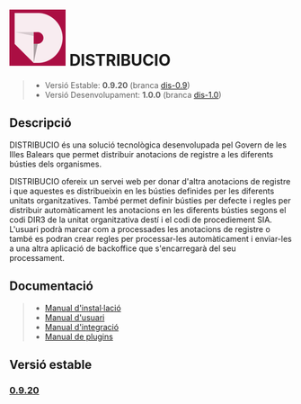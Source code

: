 # ![Logo distribucio](https://github.com/GovernIB/distribucio/raw/master/assets/logo.png) DISTRIBUCIO

> - Versió Estable: __0.9.20__ (branca [dis-0.9](https://github.com/GovernIB/distribucio/tree/dis-0.9))
> - Versió Desenvolupament: __1.0.0__ (branca [dis-1.0](https://github.com/GovernIB/distribucio/tree/dis-1.0))

## <a name="desc"></a> Descripció

DISTRIBUCIO és una solució tecnològica desenvolupada pel Govern de les Illes Balears que permet distribuir anotacions de registre a les diferents bústies dels organismes.

DISTRIBUCIO ofereix un servei web per donar d'altra anotacions de registre i que aquestes es distribueixin en les bústies definides per les diferents unitats organitzatives. També permet definir bústies per defecte i regles per distribuir automàticament les anotacions en les diferents bústies segons el codi DIR3 de la unitat organitzativa destí i el codi de procediement SIA. L'usuari podrà marcar com a processades les anotacions de registre o també es podran crear regles per processar-les automàticament i enviar-les a una altra aplicació de backoffice que s'encarregarà del seu processament.

## <a name="docs"></a> Documentació


>- [Manual d'instal·lació](https://github.com/GovernIB/distribucio/estable/doc/pdf/00_Distribucio_Manual_instalacio.pdf)
>- [Manual d'usuari](https://github.com/GovernIB/distribucio/blob/estable/doc/pdf/02_Distribucio_Manual_Usuari.pdf)
>- [Manual d'integració](https://github.com/GovernIB/distribucio/blob/estable/doc/pdf/03_Distribucio_Manual_Integraci%C3%B3.pdf)
>- [Manual de plugins](https://github.com/GovernIB/distribucio/blob/estable/doc/pdf/04_Distribucio_Manual_Plugins.pdf)


## <a name="v_estable"></a> Versió estable
### [0.9.20](https://github.com/GovernIB/distribucio/releases/tag/Distribucio_0.9.20)
